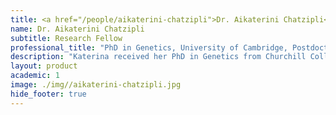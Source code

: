 ```yaml
---
title: <a href="/people/aikaterini-chatzipli">Dr. Aikaterini Chatzipli</a>
name: Dr. Aikaterini Chatzipli
subtitle: Research Fellow
professional_title: "PhD in Genetics, University of Cambridge, Postdoctoral Fellow (2020-2023), Research Fellow in Pediatrics, Boston Children's Hospital"  # Joined professional titles
description: "Katerina received her PhD in Genetics from Churchill College at Cambridge University. After completing her PhD, she joined the Wellcome Sanger Institute as a Postdoctoral Fellow, where she worked on a variety of projects exploring the utility of large DNA sequencing studies (S:CORT Consortium, PDX Finder) to predict clinical outcomes for cancer patients and shed light on tumor evolution of different cancers (Draaisma, Chatzipli et al., Journal of Clinical Oncology, 2019). Her work also involved modeling chromosomal catastrophes (e.g., chromothripsis) often seen in cancer, and unraveling of their mechanisms (Maciejowski, Chatzipli, et al., Nature Genetics, 2020). Apart from research, Katerina also enjoyed teaching Cell Biology modules to undergraduate Natural Sciences students as part of her Fitzwilliam College Bye-Fellowship at Cambridge University.In the Park Lab, Katerina works on genome-scale sequencing data to generate insights on the molecular mechanisms underlying cancer and rare human diseases as part of the GeM Consortium and Undiagnosed Diseases Network."
layout: product
academic: 1
image: ./img//aikaterini-chatzipli.jpg
hide_footer: true
---
```

